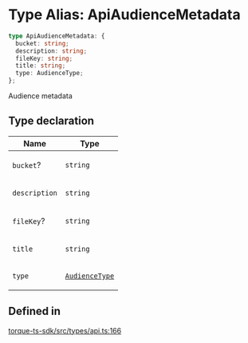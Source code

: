 # Type Alias: ApiAudienceMetadata

```ts
type ApiAudienceMetadata: {
  bucket: string;
  description: string;
  fileKey: string;
  title: string;
  type: AudienceType;
};
```

Audience metadata

## Type declaration

<table>
<thead>
<tr>
<th>Name</th>
<th>Type</th>
</tr>
</thead>
<tbody>
<tr>
<td>

`bucket`?

</td>
<td>

`string`

</td>
</tr>
<tr>
<td>

`description`

</td>
<td>

`string`

</td>
</tr>
<tr>
<td>

`fileKey`?

</td>
<td>

`string`

</td>
</tr>
<tr>
<td>

`title`

</td>
<td>

`string`

</td>
</tr>
<tr>
<td>

`type`

</td>
<td>

[`AudienceType`](../enumerations/AudienceType.md)

</td>
</tr>
</tbody>
</table>

## Defined in

[torque-ts-sdk/src/types/api.ts:166](https://github.com/torque-labs/torque-ts-sdk/blob/e34efdf278512e8a58bacdba966e9cd90b1db20a/src/types/api.ts#L166)
